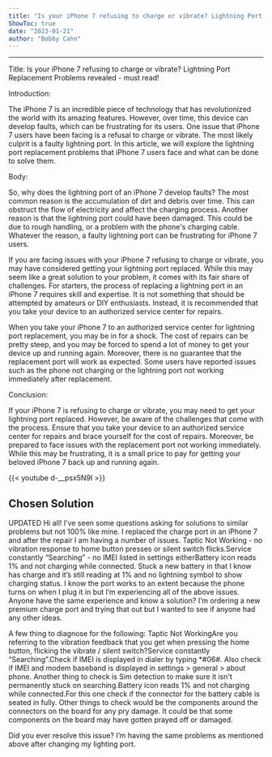 ```yaml
---
title: "Is your iPhone 7 refusing to charge or vibrate? Lightning Port Replacement Problems revealed - must read!"
ShowToc: true 
date: "2023-01-21"
author: "Bobby Cahn"
---
```

*****
Title: Is your iPhone 7 refusing to charge or vibrate? Lightning Port Replacement Problems revealed - must read!

Introduction:

The iPhone 7 is an incredible piece of technology that has revolutionized the world with its amazing features. However, over time, this device can develop faults, which can be frustrating for its users. One issue that iPhone 7 users have been facing is a refusal to charge or vibrate. The most likely culprit is a faulty lightning port. In this article, we will explore the lightning port replacement problems that iPhone 7 users face and what can be done to solve them.

Body:

So, why does the lightning port of an iPhone 7 develop faults? The most common reason is the accumulation of dirt and debris over time. This can obstruct the flow of electricity and affect the charging process. Another reason is that the lightning port could have been damaged. This could be due to rough handling, or a problem with the phone's charging cable. Whatever the reason, a faulty lightning port can be frustrating for iPhone 7 users.

If you are facing issues with your iPhone 7 refusing to charge or vibrate, you may have considered getting your lightning port replaced. While this may seem like a great solution to your problem, it comes with its fair share of challenges. For starters, the process of replacing a lightning port in an iPhone 7 requires skill and expertise. It is not something that should be attempted by amateurs or DIY enthusiasts. Instead, it is recommended that you take your device to an authorized service center for repairs.

When you take your iPhone 7 to an authorized service center for lightning port replacement, you may be in for a shock. The cost of repairs can be pretty steep, and you may be forced to spend a lot of money to get your device up and running again. Moreover, there is no guarantee that the replacement port will work as expected. Some users have reported issues such as the phone not charging or the lightning port not working immediately after replacement.

Conclusion:

If your iPhone 7 is refusing to charge or vibrate, you may need to get your lightning port replaced. However, be aware of the challenges that come with the process. Ensure that you take your device to an authorized service center for repairs and brace yourself for the cost of repairs. Moreover, be prepared to face issues with the replacement port not working immediately. While this may be frustrating, it is a small price to pay for getting your beloved iPhone 7 back up and running again.

{{< youtube d-__psx5N9I >}} 



## Chosen Solution
 UPDATED
Hi all! I’ve seen some questions asking for solutions to similar problems but not 100% like mine.
I replaced the charge port in an iPhone 7 and after the repair I am having a number of issues.
Taptic Not Working - no vibration response to home button presses or silent switch flicks.Service constantly “Searching” -  no IMEI listed in settings eitherBattery icon reads 1% and not charging while connected. Stuck a new battery in that I know has charge and it’s still reading at 1% and no lightning symbol to show charging status.
I know the port works to an extent because the phone turns on when I plug it in but I’m experiencing all of the above issues. Anyone have the same experience and know a solution? I’m ordering a new premium charge port and trying that out but I wanted to see if anyone had any other ideas.

 A few thing to diagnose for the following:
Taptic Not WorkingAre you referring to the vibration feedback that you get when pressing the home button, flicking the vibrate / silent switch?Service constantly “Searching”.Check if IMEI is displayed in dialer by typing *#06#. Also check if IMEI and modem baseband is displayed in settings > general > about phone. Another thing to check is Sim detection to make sure it isn't permanently stuck on searching.Battery icon reads 1% and not charging while connected.For this one check if the connector for the battery cable is seated in fully. Other things to check would be the components around the connectors on the board for any pry damage. It could be that some components on the board may have gotten prayed off or damaged.

 Did you ever resolve this issue? I’m having the same problems as mentioned above after changing my lighting port.




